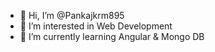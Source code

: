 - 👋 Hi, I’m @Pankajkrm895
- 👀 I’m interested in Web Development
- 🌱 I’m currently learning Angular & Mongo DB
